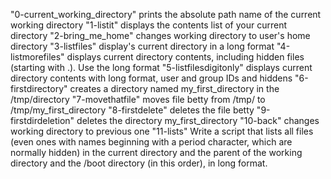 "0-current_working_directory" prints the absolute path name of the current working directory
"1-listit" displays the contents list of your current directory
"2-bring_me_home" changes working directory to user's home directory
"3-listfiles" display's current directory in a long format
"4-listmorefiles" displays current directory contents, including hidden files (starting with .). Use the long format
"5-listfilesdigitonly" displays current directory contents with long format, user and group IDs and hiddens
"6-firstdirectory" creates a directory named my_first_directory in the /tmp/directory
"7-movethatfile" moves file betty from /tmp/ to /tmp/my_first_directory
"8-firstdelete" deletes the file betty
"9-firstdirdeletion" deletes the directory my_first_directory
"10-back" changes working directory to previous one
"11-lists" Write a script that lists all files (even ones with names beginning with a period character, which are normally hidden) in the current directory and the parent of the working directory and the /boot directory (in this order), in long format.
